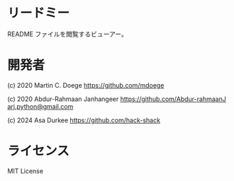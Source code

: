 # リードミー
README ファイルを閲覧するビューアー。

# 開発者
(c) 2020 Martin C. Doege
https://github.com/mdoege

(c) 2020 Abdur-Rahmaan Janhangeer
https://github.com/Abdur-rahmaanJ
arj.python@gmail.com

(c) 2024 Asa Durkee
https://github.com/hack-shack

# ライセンス
MIT License